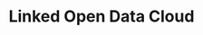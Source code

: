 ---
git: https://github.com/jmccrae/lod-cloud-draw
logohandle: lod-cloudnet
sort: linkedopendata
title: Linked Open Data Cloud
website: https://lod-cloud.net/
---